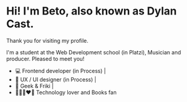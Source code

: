 # Hi! I'm Beto, also known as Dylan Cast.

Thank you for visiting my profile.

I'm a student at the Web Development school (in Platzi), Musician and producer. Pleased to meet you!

- 💻 Frontend developer (in Process) |
- 🎨 UX / UI designer (in Process) |
- 👾 Geek & Friki |
- 🧑🏻‍💻❤️📖 Technology lover and Books fan 
